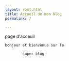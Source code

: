 ```yaml
---
layout: root.html
title: Accueil de mon blog
permalink: /

---
```


page d'acceuil

    bonjour et bienvenue sur le 

            super blog